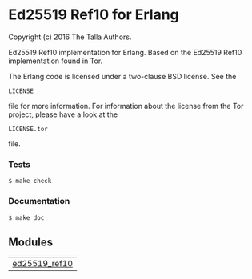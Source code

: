 

# Ed25519 Ref10 for Erlang #

Copyright (c) 2016 The Talla Authors.

Ed25519 Ref10 implementation for Erlang. Based on the Ed25519 Ref10
implementation found in Tor.

The Erlang code is licensed under a two-clause BSD license. See the

```
LICENSE
```
 file for more information. For information about the license
from the Tor project, please have a look at the 
```
LICENSE.tor
```

file.


### <a name="Tests">Tests</a> ###

```
$ make check
```


### <a name="Documentation">Documentation</a> ###

```
$ make doc
```



## Modules ##


<table width="100%" border="0" summary="list of modules">
<tr><td><a href="ed25519_ref10.md" class="module">ed25519_ref10</a></td></tr></table>

